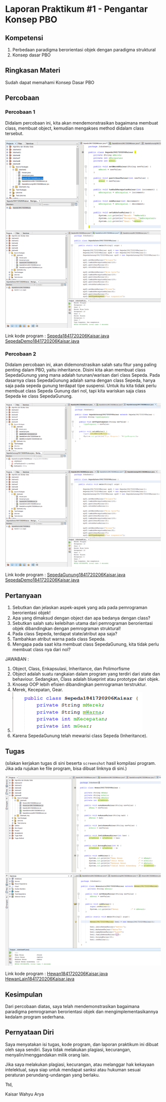 # Laporan Praktikum #1 - Pengantar Konsep PBO

## Kompetensi

1. Perbedaan paradigma berorientasi objek dengan paradigma struktural
2. Konsep dasar PBO 

## Ringkasan Materi

Sudah dapat memahami Konsep Dasar PBO

## Percobaan

### Percobaan 1

Didalam percobaan ini, kita akan mendemonstrasikan bagaimana membuat class, membuat object, kemudian mengakses method didalam class tersebut. 

![Screenshot](img/Screenshot_1.png)
![Screenshot](img/Screenshot_2.png)

Link kode program :
[Sepeda1841720206Kaisar.java](../../src/1_Pengantar_Konsep_PBO/Sepeda1841720206Kaisar.java)
[SepedaDemo1841720206Kaisar.java](../../src/1_Pengantar_Konsep_PBO/SepedaDemo1841720206Kaisar.java)

### Percobaan 2

Didalam percobaan ini, akan didemonstrasikan salah satu fitur yang paling penting dalam PBO, yaitu inheritance. Disini kita akan membuat class SepedaGunung yang mana adalah turunan/warisan dari class Sepeda. Pada dasarnya class SepedaGunung adalah sama dengan class Sepeda, hanya saja pada sepeda gunung terdapat tipe suspensi. Untuk itu kita tidak perlu membuat class Sepeda Gunung dari nol, tapi kita wariskan saja class Sepeda ke class SepedaGunung. 

![Screenshot](img/Screenshot_4.png)
![Screenshot](img/Screenshot_5.png)

Link kode program :
[SepedaGunung1841720206Kaisar.java](../../src/1_Pengantar_Konsep_PBO/SepedaGunung1841720206Kaisar.java)
[SepedaDemo1841720206Kaisar.java](../../src/1_Pengantar_Konsep_PBO/SepedaDemo1841720206Kaisar.java)

## Pertanyaan

1. Sebutkan dan jelaskan aspek-aspek yang ada pada pemrograman berorientasi objek! 
2. Apa yang dimaksud dengan object dan apa bedanya dengan class? 
3. Sebutkan salah satu kelebihan utama dari pemrograman berorientasi objek dibandingkan dengan pemrograman struktural! 
4. Pada class Sepeda, terdapat state/atribut apa saja? 
5. Tambahkan atribut warna pada class Sepeda. 
6. Mengapa pada saat kita membuat class SepedaGunung, kita tidak perlu membuat class nya dari nol? 

JAWABAN :

1. Object, Class, Enkapsulasi, Inheritance, dan Polimorfisme
2. Object adalah suatu rangkaian dalam program yang terdiri dari state dan behaviour. Sedangkan, Class adalah blueprint atau prototype dari objek.
3. Knosep OOP lebih efisien dibandingkan pemrograman terstruktur.
4. Merek, Kecepatan, Gear.
5. ![Screenshot](img/Screenshot_3.png)
6. Karena SepedaGunung telah mewarisi class Sepeda (Inheritance).

## Tugas

(silakan kerjakan tugas di sini beserta `screenshot` hasil kompilasi program. Jika ada rujukan ke file program, bisa dibuat linknya di sini.)

![Screenshot](img/Screenshot_7.png)
![Screenshot](img/Screenshot_8.png)

Link kode program :
[Hewan1841720206Kaisar.java](../../src/1_Pengantar_Konsep_PBO/Hewan1841720206Kaisar.java)
[HewanLain1841720206Kaisar.java](../../src/1_Pengantar_Konsep_PBO/HewanLain1841720206Kaisar.java)

## Kesimpulan

Dari percobaan diatas, saya telah mendemonstrasikan bagaimana paradigma pemrograman berorientasi objek dan mengimplementasikannya kedalam program sederhana.

## Pernyataan Diri

Saya menyatakan isi tugas, kode program, dan laporan praktikum ini dibuat oleh saya sendiri. Saya tidak melakukan plagiasi, kecurangan, menyalin/menggandakan milik orang lain.

Jika saya melakukan plagiasi, kecurangan, atau melanggar hak kekayaan intelektual, saya siap untuk mendapat sanksi atau hukuman sesuai peraturan perundang-undangan yang berlaku.

Ttd,

Kaisar Wahyu Arya
